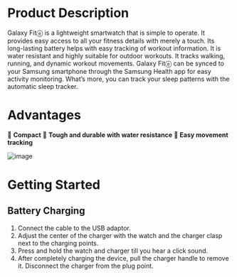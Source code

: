 # Product Description 

Galaxy Fitⓔ is a lightweight smartwatch that is simple to operate. It provides easy access to all your fitness details with merely a touch. Its long-lasting battery helps with easy tracking of workout information. It is water resistant and highly suitable for outdoor workouts. It tracks walking, running, and dynamic workout movements. Galaxy Fitⓔ can be synced to your Samsung smartphone through the Samsung Health app for easy activity monitoring. What’s more, you can track your sleep patterns with the automatic sleep tracker. 
# Advantages
	**Compact**
	**Tough and durable with water resistance**
	**Easy movement tracking**

![image](https://user-images.githubusercontent.com/107342416/173223046-97b10b4c-7c74-45a3-9143-4ed12bd310f2.png)
# Getting Started
## Battery Charging
1.	Connect the cable to the USB adaptor.
2.	Adjust the center of the charger with the watch and the charger clasp next to the charging points.
3.	Press and hold the watch and charger till you hear a click sound.
4.	After completely charging the device, pull the charger handle to remove it. Disconnect the charger from the plug point.
